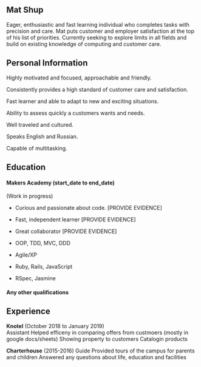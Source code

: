 ## Mat Shup

Eager, enthusiastic and fast learning individual who completes tasks with precision and care. Mat puts
customer and employer satisfaction at the top of his list of priorities. Currently seeking to explore limits in
all fields and build on existing knowledge of computing and customer care.

## Personal Information


Highly motivated and focused, approachable and friendly.

Consistently provides a high standard of customer care and satisfaction.

Fast learner and able to adapt to new and exciting situations.

Ability to assess quickly a customers wants and needs.

Well traveled and cultured.

Speaks English and Russian.

Capable of multitasking.

## Education

#### Makers Academy (start_date to end_date) 
(Work in progress)

- Curious and passionate about code. [PROVIDE EVIDENCE]
- Fast, independent learner [PROVIDE EVIDENCE]
- Great collaborator [PROVIDE EVIDENCE]

- OOP, TDD, MVC, DDD
- Agile/XP
- Ruby, Rails, JavaScript
- RSpec, Jasmine

#### Any other qualifications

## Experience

**Knotel** (October 2018 to January 2019)    
Assistant
Helped efficeny in comparing offers from custmoers (mostly in google docs/sheets)
Showing property to customers
Catalogin products

**Charterhouse** (2015-2016)
Guide
Provided tours of the campus for parents and children
Answered any questions about life, education and facilities

